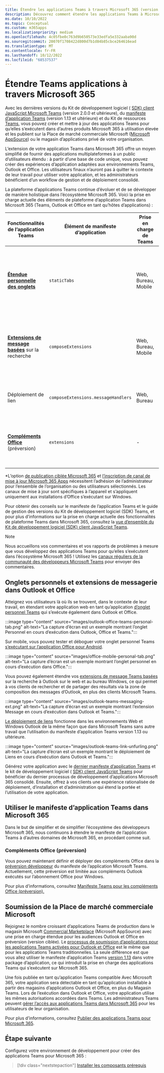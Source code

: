 ```yaml
---
title: Étendre les applications Teams à travers Microsoft 365 (version préliminaire)
description: Découvrez comment étendre les applications Teams à Microsoft 365 (en cours d’exécution dans Teams, Outlook et Office en tant qu’hôtes d’applications).
ms.date: 10/10/2022
ms.topic: Conceptual
ms.custom: m365apps
ms.localizationpriority: medium
ms.openlocfilehash: 4c05fbe0c763d9b650573e33edfa5e332aaba90d
ms.sourcegitcommit: 20070f1708422d800d7b1d84b85cbce264616ead
ms.translationtype: MT
ms.contentlocale: fr-FR
ms.lasthandoff: 10/12/2022
ms.locfileid: "68537537"
---
```

# <a name="extend-teams-apps-across-microsoft-365"></a>Étendre Teams applications à travers Microsoft 365

Avec les dernières versions du Kit de développement logiciel ( [SDK) client JavaScript Microsoft Teams](../tabs/how-to/using-teams-client-sdk.md) (version 2.0.0 et ultérieure), du [manifeste d’application Teams](../resources/schema/manifest-schema.md) (version 1.13 et ultérieure) et du Kit de ressources [Teams](../toolkit/visual-studio-code-overview.md), vous pouvez créer et mettre à jour des applications Teams pour qu’elles s’exécutent dans d’autres produits Microsoft 365 à utilisation élevée et les publient sur la Place de marché commerciale Microsoft ([Microsoft AppSource](https://appsource.microsoft.com/)) ou le magasin d’applications privé de votre organisation.

L’extension de votre application Teams dans Microsoft 365 offre un moyen simplifié de fournir des applications multiplateformes à un public d’utilisateurs étendu : à partir d’une base de code unique, vous pouvez créer des expériences d’application adaptées aux environnements Teams, Outlook et Office. Les utilisateurs finaux n’auront pas à quitter le contexte de leur travail pour utiliser votre application, et les administrateurs bénéficient d’un workflow de gestion et de déploiement consolidé.

La plateforme d’applications Teams continue d’évoluer et de se développer de manière holistique dans l’écosystème Microsoft 365. Voici la prise en charge actuelle des éléments de plateforme d’application Teams dans Microsoft 365 (Teams, Outlook et Office en tant qu’hôtes d’applications) :

| Fonctionnalités de l’application Teams| Élément de manifeste d’application | Prise en charge de Teams |Prise en charge d’Outlook* | Prise en charge d’Office* | Remarques |
|--|--|--|--|--|--|
| [**Étendue personnelle des onglets**](../tabs/what-are-tabs.md)    |`staticTabs`  | Web, Bureau, Mobile | Web (version ciblée), Bureau (canal bêta) | Web (version ciblée), Bureau (canal bêta), Mobile (Android)| Étendue de canal et de groupe non encore prise en charge pour Microsoft 365. Consultez [les notes](../tabs/how-to/using-teams-client-sdk.md#microsoft-365-support-running-teams-apps-in-office-and-outlook).
| [**Extensions de message basées**](../messaging-extensions/what-are-messaging-extensions.md) sur la recherche| `composeExtensions` | Web, Bureau, Mobile| Web (version ciblée), Bureau (canal bêta)| - |Basée sur des actions non encore prises en charge pour Microsoft 365. Consultez [les notes](extend-m365-teams-message-extension.md#troubleshooting). |
| Déploiement de lien | `composeExtensions.messageHandlers` | Web, Bureau | Web (version ciblée), Bureau (canal bêta) | - | Voir [les notes](extend-m365-teams-message-extension.md#link-unfurling) |
| [**Compléments Office**](/office/dev/add-ins/develop/json-manifest-overview) (préversion) | `extensions` | - | Web, Bureau | - | Disponible uniquement dans la version [du manifeste devPreview](../resources/schema/manifest-schema-dev-preview.md) . Consultez [les notes](#office-add-ins-preview).|

\*L’option [de publication ciblée Microsoft 365](/microsoft-365/admin/manage/release-options-in-office-365) et [l’inscription de canal de mise à jour Microsoft 365 Apps](/deployoffice/change-update-channels) nécessitent l’adhésion de l’administrateur pour l’ensemble de l’organisation ou des utilisateurs sélectionnés. Les canaux de mise à jour sont spécifiques à l’appareil et s’appliquent uniquement aux installations d’Office s’exécutant sur Windows.

Pour obtenir des conseils sur le manifeste de l’application Teams et le guide de gestion des versions du Kit de développement logiciel (SDK) Teams, et pour plus d’informations sur la prise en charge actuelle des fonctionnalités de plateforme Teams dans Microsoft 365, consultez la [vue d’ensemble du Kit de développement logiciel (SDK) client JavaScript Teams](../tabs/how-to/using-teams-client-sdk.md).

> [!NOTE]
> Nous accueillons vos commentaires et vos rapports de problèmes à mesure que vous développez des applications Teams pour qu’elles s’exécutent dans l’écosystème Microsoft 365 ! Utilisez les [canaux réguliers de la communauté des développeurs Microsoft Teams](/microsoftteams/platform/feedback) pour envoyer des commentaires.

## <a name="personal-tabs-and-messaging-extensions-in-outlook-and-office"></a>Onglets personnels et extensions de messagerie dans Outlook et Office

Atteignez vos utilisateurs là où ils se trouvent, dans le contexte de leur travail, en étendant votre application web en tant qu’application [d’onglet personnel Teams](extend-m365-teams-personal-tab.md) qui s’exécute également dans Outlook et Office.

:::image type="content" source="images/outlook-office-teams-personal-tab.png" alt-text="La capture d’écran est un exemple montrant l’onglet Personnel en cours d’exécution dans Outlook, Office et Teams.":::

Sur mobile, vous pouvez tester et déboguer votre onglet personnel Teams [s’exécutant sur l’application Office pour Android](extend-m365-teams-personal-tab.md#office-app-for-android).

:::image type="content" source="images/office-mobile-personal-tab.png" alt-text="La capture d’écran est un exemple montrant l’onglet personnel en cours d’exécution dans Office.":::

Vous pouvez également étendre vos [extensions de message Teams basées](extend-m365-teams-message-extension.md) sur la recherche à Outlook sur le web et au bureau Windows, ce qui permet à vos clients de rechercher et de partager des résultats via la zone de composition des messages d’Outlook, en plus des clients Microsoft Teams.

:::image type="content" source="images/outlook-teams-messaging-ext.png" alt-text="La capture d’écran est un exemple montrant l’extension Message en cours d’exécution dans Outlook et Teams.":::

[Le déploiement de liens](extend-m365-teams-message-extension.md#link-unfurling)  fonctionne dans les environnements Web et Windows Outlook de la même façon que dans Microsoft Teams sans autre travail que l’utilisation du manifeste d’application Teams version 1.13 ou ultérieure.

:::image type="content" source="images/outlook-teams-link-unfurling.png" alt-text="La capture d’écran est un exemple montrant le déploiement de Liens en cours d’exécution dans Outlook et Teams.":::

Générez votre application avec le [dernier manifeste d’application Teams](../resources/schema/manifest-schema.md) et le kit de développement logiciel ( [SDK) client JavaScript Teams](../tabs/how-to/using-teams-client-sdk.md) pour bénéficier du dernier processus de développement d’applications Microsoft 365 consolidé. Ensuite, offrez à vos clients une expérience rationalisée de déploiement, d’installation et d’administration qui étend la portée et l’utilisation de votre application.

## <a name="use-teams-app-manifest-across-microsoft-365"></a>Utiliser le manifeste d’application Teams dans Microsoft 365

Dans le but de simplifier et de simplifier l’écosystème des développeurs Microsoft 365, nous continuons à étendre le manifeste de l’application Teams à d’autres domaines de Microsoft 365, en procédant comme suit.

### <a name="office-add-ins-preview"></a>Compléments Office (préversion)

Vous pouvez maintenant définir et déployer des compléments Office dans la [préversion développeur](../resources/schema/manifest-schema-dev-preview.md) du manifeste de l’application Microsoft Teams. Actuellement, cette préversion est limitée aux compléments Outlook exécutés sur l’abonnement Office pour Windows.

Pour plus d’informations, consultez [Manifeste Teams pour les compléments Office (préversion).](/office/dev/add-ins/develop/json-manifest-overview)

## <a name="microsoft-commercial-marketplace-submission"></a>Soumission de la Place de marché commerciale Microsoft

Rejoignez le nombre croissant d’applications Teams de production dans le magasin Microsoft [Commercial Marketplace](https://appsource.microsoft.com/) (Microsoft AppSource) avec une prise en charge étendue pour les audiences Outlook et Office en préversion (version ciblée). Le [processus de soumission d’applications pour les applications Teams activées pour Outlook et Office](../concepts/deploy-and-publish/appsource/publish.md) est le même que pour les applications Teams traditionnelles. La seule différence est que vous allez utiliser le manifeste d’application Teams [version 1.13](../tabs/how-to/using-teams-client-sdk.md) dans votre package d’application, ce qui introduit la prise en charge des applications Teams qui s’exécutent sur Microsoft 365.

Une fois publiée en tant qu’application Teams compatible Avec Microsoft 365, votre application sera détectable en tant qu’application installable à partir des magasins d’applications Outlook et Office, en plus du Magasin Teams. Lors de l’exécution dans Outlook et Office, votre application utilise les mêmes autorisations accordées dans Teams. Les administrateurs Teams peuvent [gérer l’accès aux applications Teams dans Microsoft 365](/MicrosoftTeams/manage-third-party-teams-apps) pour les utilisateurs de leur organisation.

Pour plus d’informations, consultez [Publier des applications Teams pour Microsoft 365](publish.md).

## <a name="next-step"></a>Étape suivante

Configurez votre environnement de développement pour créer des applications Teams pour Microsoft 365 :

> [!div class="nextstepaction"]
> [Installer les composants prérequis](prerequisites.md)
